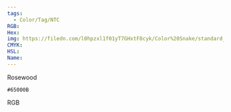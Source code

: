 ```yaml
---
tags:
  - Color/Tag/NTC
RGB:
Hex:
img: https://filedn.com/l0hpzxl1f01yT7GHxtF8cyk/Color%20Snake/standard_csv_to_svg/%23/65000B.svg
CMYK:
HSL:
Name:
---
```

Rosewood
```palette
#65000B
```
RGB
